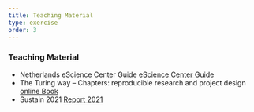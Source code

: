 ```yaml
---
title: Teaching Material  
type: exercise
order: 3
---
```


### **Teaching Material**

- Netherlands eScience Center Guide [eScience Center Guide](https://guide.esciencecenter.nl/#/)
- The Turing way – Chapters: reproducible research and project design [online Book](https://the-turing-way.netlify.app/welcome.html)
- Sustain 2021 [Report 2021](https://sustainoss.org/assets/pdf/Sustain-In-2021-Event-Report.pdf)


